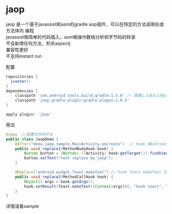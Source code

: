 # jaop

jaop 是一个基于javassist和asm的gradle aop插件，可以在特定的方法调用处或方法体内 编程  
javassist做简单的代码插入，asm做操作数栈分析和字节码的转录  
 不会新增任何方法，秒杀aspectj  
 兼容性更好  
 不支持instant run

配置
```groovy
repositories {
  jcenter()
}
dependencies {
    classpath 'com.android.tools.build:gradle:1.5.0' // 需要1.5及以上的plugin
    classpath 'jaop.gradle.plugin:gradle-plugin:1.0.4'
}

apply plugin: 'jaop'
```

用法
```java
@Jaop  //配置文件的开关
public class JaopDemo {
    @After("demo.jaop.sample.MainActivity.onCreate")  // hook 掉onCreate 方法的方法体
    public void replace1(MethodBodyHook hook) {
        Button button = (Button) ((Activity) hook.getTarget()).findViewById(R.id.button);
        button.setText("text replace by jaop");
    }

    @Replace("android.widget.Toast.makeText") // hook Toast makeText 方法的调用处, 替换toast的文本
    public void replace2(MethodCallHook hook) {
        Object[] args = hook.getArgs();
        hook.setResult(Toast.makeText((Context)args[0], "hook toast", Toast.LENGTH_LONG)); // 设置返回值
    }
}
```
详情请看sample
